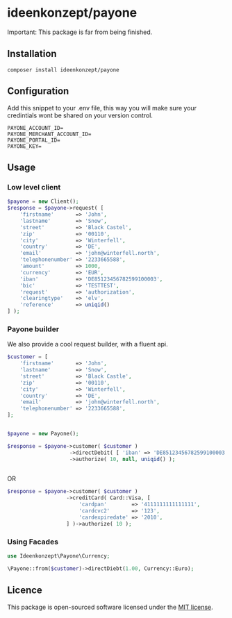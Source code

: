 # ideenkonzept/payone

Important: This package is far from being finished.

## Installation
```
composer install ideenkonzept/payone
```

## Configuration
Add this snippet to your .env file, this way you will make sure your credintials wont be shared on your version control.

```env
PAYONE_ACCOUNT_ID=
PAYONE_MERCHANT_ACCOUNT_ID=
PAYONE_PORTAL_ID=
PAYONE_KEY=
```
## Usage


### Low level client

```php
$payone = new Client();
$response = $payone->request( [
    'firstname'       => 'John',
    'lastname'        => 'Snow',
    'street'          => 'Black Castel',
    'zip'             => '00110',
    'city'            => 'Winterfell',
    'country'         => 'DE',
    'email'           => 'john@winterfell.north',
    'telephonenumber' => '2233665588',
    'amount'          => 1000,
    'currency'        => 'EUR',
    'iban'            => 'DE85123456782599100003',
    'bic'             => 'TESTTEST',
    'request'         => 'authorization',
    'clearingtype'    => 'elv',
    'reference'       => uniqid()
] );
```

### Payone builder
We also provide a cool request builder, with a fluent api.

```php
$customer = [
    'firstname'       => 'John',
    'lastname'        => 'Snow',
    'street'          => 'Black Castle',
    'zip'             => '00110',
    'city'            => 'Winterfell',
    'country'         => 'DE',
    'email'           => 'john@winterfell.north',
    'telephonenumber' => '2233665588',
];


$payone = new Payone();

$response = $payone->customer( $customer )
                    ->directDebit( [ 'iban' => 'DE85123456782599100003', 'bic' => 'TESTTEST' ] )
                    ->authorize( 10, null, uniqid() );
                    
```
OR
```php
$response = $payone->customer( $customer )
                   ->creditCard( Card::Visa, [
                       'cardpan'        => '4111111111111111',
                       'cardcvc2'       => '123',
                       'cardexpiredate' => '2010',
                   ] )->authorize( 10 );

```

### Using Facades

```php
use Ideenkonzept\Payone\Currency;

\Payone::from($customer)->directDiebt(1.00, Currency::Euro);
```

## Licence
This package is open-sourced software licensed under the [MIT license](https://opensource.org/licenses/MIT).
